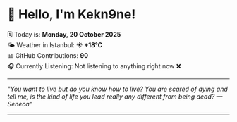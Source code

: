 # 👋 Hello, I'm Kekn9ne!

🗓️ Today is: **Monday, 20 October 2025**  
🌤️ Weather in Istanbul: **☀️   +18°C**  
📊 GitHub Contributions: **90**  
🎧 Currently Listening: Not listening to anything right now ❌

---

_"You want to live but do you know how to live? You are scared of dying and tell me, is the kind of life you lead really any different from being dead? — *Seneca*"_

---
